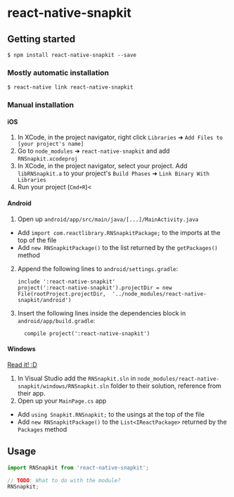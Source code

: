 
# react-native-snapkit

## Getting started

`$ npm install react-native-snapkit --save`

### Mostly automatic installation

`$ react-native link react-native-snapkit`

### Manual installation


#### iOS

1. In XCode, in the project navigator, right click `Libraries` ➜ `Add Files to [your project's name]`
2. Go to `node_modules` ➜ `react-native-snapkit` and add `RNSnapkit.xcodeproj`
3. In XCode, in the project navigator, select your project. Add `libRNSnapkit.a` to your project's `Build Phases` ➜ `Link Binary With Libraries`
4. Run your project (`Cmd+R`)<

#### Android

1. Open up `android/app/src/main/java/[...]/MainActivity.java`
  - Add `import com.reactlibrary.RNSnapkitPackage;` to the imports at the top of the file
  - Add `new RNSnapkitPackage()` to the list returned by the `getPackages()` method
2. Append the following lines to `android/settings.gradle`:
  	```
  	include ':react-native-snapkit'
  	project(':react-native-snapkit').projectDir = new File(rootProject.projectDir, 	'../node_modules/react-native-snapkit/android')
  	```
3. Insert the following lines inside the dependencies block in `android/app/build.gradle`:
  	```
      compile project(':react-native-snapkit')
  	```

#### Windows
[Read it! :D](https://github.com/ReactWindows/react-native)

1. In Visual Studio add the `RNSnapkit.sln` in `node_modules/react-native-snapkit/windows/RNSnapkit.sln` folder to their solution, reference from their app.
2. Open up your `MainPage.cs` app
  - Add `using Snapkit.RNSnapkit;` to the usings at the top of the file
  - Add `new RNSnapkitPackage()` to the `List<IReactPackage>` returned by the `Packages` method


## Usage
```javascript
import RNSnapkit from 'react-native-snapkit';

// TODO: What to do with the module?
RNSnapkit;
```
  